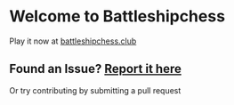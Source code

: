 # Welcome to Battleshipchess
Play it now at [battleshipchess.club](battleshipchess.club)
## Found an Issue? [Report it here](https://github.com/b-rgm-nn/battlechess-react/issues/new)
Or try contributing by submitting a pull request

